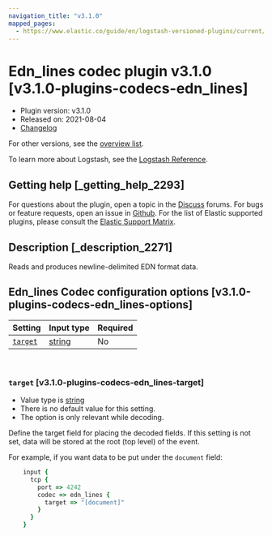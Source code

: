 ```yaml
---
navigation_title: "v3.1.0"
mapped_pages:
  - https://www.elastic.co/guide/en/logstash-versioned-plugins/current/v3.1.0-plugins-codecs-edn_lines.html
---
```


# Edn_lines codec plugin v3.1.0 [v3.1.0-plugins-codecs-edn_lines]


* Plugin version: v3.1.0
* Released on: 2021-08-04
* [Changelog](https://github.com/logstash-plugins/logstash-codec-edn_lines/blob/v3.1.0/CHANGELOG.md)

For other versions, see the [overview list](codec-edn_lines-index.md).

To learn more about Logstash, see the [Logstash Reference](logstash://reference/index.md).

## Getting help [_getting_help_2293]

For questions about the plugin, open a topic in the [Discuss](http://discuss.elastic.co) forums. For bugs or feature requests, open an issue in [Github](https://github.com/logstash-plugins/logstash-codec-edn_lines). For the list of Elastic supported plugins, please consult the [Elastic Support Matrix](https://www.elastic.co/support/matrix#matrix_logstash_plugins).


## Description [_description_2271]

Reads and produces newline-delimited EDN format data.


## Edn_lines Codec configuration options [v3.1.0-plugins-codecs-edn_lines-options]

| Setting | Input type | Required |
| --- | --- | --- |
| [`target`](v3-1-0-plugins-codecs-edn_lines.md#v3.1.0-plugins-codecs-edn_lines-target) | [string](logstash://reference/configuration-file-structure.md#string) | No |

 

### `target` [v3.1.0-plugins-codecs-edn_lines-target]

* Value type is [string](logstash://reference/configuration-file-structure.md#string)
* There is no default value for this setting.
* The option is only relevant while decoding.

Define the target field for placing the decoded fields. If this setting is not set, data will be stored at the root (top level) of the event.

For example, if you want data to be put under the `document` field:

```ruby
    input {
      tcp {
        port => 4242
        codec => edn_lines {
          target => "[document]"
        }
      }
    }
```




